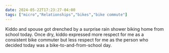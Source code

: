 ```yaml
---
date: 2024-05-22T17:23:27-04:00
tags: ["micro","Relationships","bikes","bike commute"]
---
```

Kiddo and spouse got drenched by a surprise rain shower biking home from school today. Once dry, kiddo expressed more respect for me as a consistent bike commuter but less respect for me as the person who decided today was a bike-to-and-from-school day.